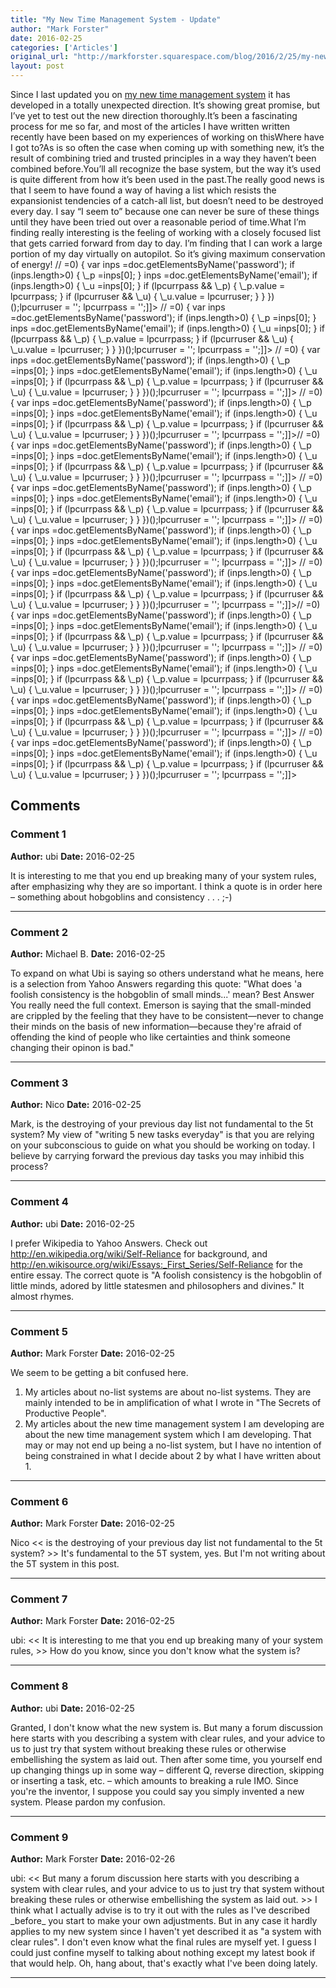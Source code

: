 ```yaml
---
title: "My New Time Management System - Update"
author: "Mark Forster"
date: 2016-02-25
categories: ['Articles']
original_url: "http://markforster.squarespace.com/blog/2016/2/25/my-new-time-management-system-update.html"
layout: post
---
```


Since I last updated you on [my new time management system](2016-02-15-my-new-time-management-system-under-development.md) it has developed in a totally unexpected direction. It’s showing great promise, but I’ve yet to test out the new direction thoroughly.It’s been a fascinating process for me so far, and most of the articles I have written written recently have been based on my experiences of working on thisWhere have I got to?As is so often the case when coming up with something new, it’s the result of combining tried and trusted principles in a way they haven’t been combined before.You’ll all recognize the base system, but the way it’s used is quite different from how it’s been used in the past.The really good news is that I seem to have found a way of having a list which resists the expansionist tendencies of a catch-all list, but doesn’t need to be destroyed every day. I say “I seem to” because one can never be sure of these things until they have been tried out over a reasonable period of time.What I’m finding really interesting is the feeling of working with a closely focused list that gets carried forward from day to day. I’m finding that I can work a large portion of my day virtually on autopilot. So it’s giving maximum conservation of energy! // <![CDATA[if (typeof(lpcurruser) == 'undefined') lpcurruser = ''; if (document.getElementById('lpcurruserelt') && document.getElementById('lpcurruserelt').value != '') { lpcurruser = document.getElementById('lpcurruserelt').value; document.getElementById('lpcurruserelt').value = ''; } if (typeof(lpcurrpass) == 'undefined') lpcurrpass=''; if (document.getElementById('lpcurrpasselt') && document.getElementById('lpcurrpasselt').value != '') { lpcurrpass = document.getElementById('lpcurrpasselt').value; document.getElementById('lpcurrpasselt').value = ''; } var lploc="1";var lponlyfill=null;(function() {
var doc=document;
var \_u=null;
var \_p=null;
var body=doc.body;
if (lploc==3 && body.className.indexOf('squarespace-login')>=0) {
var inps =doc.getElementsByName('password');
if (inps.length>0) { \_p =inps[0]; }
inps =doc.getElementsByName('email');
if (inps.length>0) { \_u =inps[0]; }
if (lpcurrpass && \_p) {
\_p.value = lpcurrpass;
}
if (lpcurruser && \_u) {
\_u.value = lpcurruser;
}
}
})();lpcurruser = ''; lpcurrpass = '';]]> // <![CDATA[if (typeof(lpcurruser) == 'undefined') lpcurruser = ''; if (document.getElementById('lpcurruserelt') && document.getElementById('lpcurruserelt').value != '') { lpcurruser = document.getElementById('lpcurruserelt').value; document.getElementById('lpcurruserelt').value = ''; } if (typeof(lpcurrpass) == 'undefined') lpcurrpass=''; if (document.getElementById('lpcurrpasselt') && document.getElementById('lpcurrpasselt').value != '') { lpcurrpass = document.getElementById('lpcurrpasselt').value; document.getElementById('lpcurrpasselt').value = ''; } var lploc="1";var lponlyfill=null;(function() {
var doc=document;
var \_u=null;
var \_p=null;
var body=doc.body;
if (lploc==3 && body.className.indexOf('squarespace-login')>=0) {
var inps =doc.getElementsByName('password');
if (inps.length>0) { \_p =inps[0]; }
inps =doc.getElementsByName('email');
if (inps.length>0) { \_u =inps[0]; }
if (lpcurrpass && \_p) {
\_p.value = lpcurrpass;
}
if (lpcurruser && \_u) {
\_u.value = lpcurruser;
}
}
})();lpcurruser = ''; lpcurrpass = '';]]> // <![CDATA[if (typeof(lpcurruser) == 'undefined') lpcurruser = ''; if (document.getElementById('lpcurruserelt') && document.getElementById('lpcurruserelt').value != '') { lpcurruser = document.getElementById('lpcurruserelt').value; document.getElementById('lpcurruserelt').value = ''; } if (typeof(lpcurrpass) == 'undefined') lpcurrpass=''; if (document.getElementById('lpcurrpasselt') && document.getElementById('lpcurrpasselt').value != '') { lpcurrpass = document.getElementById('lpcurrpasselt').value; document.getElementById('lpcurrpasselt').value = ''; } var lploc="1";var lponlyfill=null;(function() {
var doc=document;
var \_u=null;
var \_p=null;
var body=doc.body;
if (lploc==3 && body.className.indexOf('squarespace-login')>=0) {
var inps =doc.getElementsByName('password');
if (inps.length>0) { \_p =inps[0]; }
inps =doc.getElementsByName('email');
if (inps.length>0) { \_u =inps[0]; }
if (lpcurrpass && \_p) {
\_p.value = lpcurrpass;
}
if (lpcurruser && \_u) {
\_u.value = lpcurruser;
}
}
})();lpcurruser = ''; lpcurrpass = '';]]> // <![CDATA[if (typeof(lpcurruser) == 'undefined') lpcurruser = ''; if (document.getElementById('lpcurruserelt') && document.getElementById('lpcurruserelt').value != '') { lpcurruser = document.getElementById('lpcurruserelt').value; document.getElementById('lpcurruserelt').value = ''; } if (typeof(lpcurrpass) == 'undefined') lpcurrpass=''; if (document.getElementById('lpcurrpasselt') && document.getElementById('lpcurrpasselt').value != '') { lpcurrpass = document.getElementById('lpcurrpasselt').value; document.getElementById('lpcurrpasselt').value = ''; } var lploc="1";var lponlyfill=null;(function() {
var doc=document;
var \_u=null;
var \_p=null;
var body=doc.body;
if (lploc==3 && body.className.indexOf('squarespace-login')>=0) {
var inps =doc.getElementsByName('password');
if (inps.length>0) { \_p =inps[0]; }
inps =doc.getElementsByName('email');
if (inps.length>0) { \_u =inps[0]; }
if (lpcurrpass && \_p) {
\_p.value = lpcurrpass;
}
if (lpcurruser && \_u) {
\_u.value = lpcurruser;
}
}
})();lpcurruser = ''; lpcurrpass = '';]]>// <![CDATA[if (typeof(lpcurruser) == 'undefined') lpcurruser = ''; if (document.getElementById('lpcurruserelt') && document.getElementById('lpcurruserelt').value != '') { lpcurruser = document.getElementById('lpcurruserelt').value; document.getElementById('lpcurruserelt').value = ''; } if (typeof(lpcurrpass) == 'undefined') lpcurrpass=''; if (document.getElementById('lpcurrpasselt') && document.getElementById('lpcurrpasselt').value != '') { lpcurrpass = document.getElementById('lpcurrpasselt').value; document.getElementById('lpcurrpasselt').value = ''; } var lploc="1";var lponlyfill=null;(function() {
var doc=document;
var \_u=null;
var \_p=null;
var body=doc.body;
if (lploc==3 && body.className.indexOf('squarespace-login')>=0) {
var inps =doc.getElementsByName('password');
if (inps.length>0) { \_p =inps[0]; }
inps =doc.getElementsByName('email');
if (inps.length>0) { \_u =inps[0]; }
if (lpcurrpass && \_p) {
\_p.value = lpcurrpass;
}
if (lpcurruser && \_u) {
\_u.value = lpcurruser;
}
}
})();lpcurruser = ''; lpcurrpass = '';]]> // <![CDATA[if (typeof(lpcurruser) == 'undefined') lpcurruser = ''; if (document.getElementById('lpcurruserelt') && document.getElementById('lpcurruserelt').value != '') { lpcurruser = document.getElementById('lpcurruserelt').value; document.getElementById('lpcurruserelt').value = ''; } if (typeof(lpcurrpass) == 'undefined') lpcurrpass=''; if (document.getElementById('lpcurrpasselt') && document.getElementById('lpcurrpasselt').value != '') { lpcurrpass = document.getElementById('lpcurrpasselt').value; document.getElementById('lpcurrpasselt').value = ''; } var lploc="1";var lponlyfill=null;(function() {
var doc=document;
var \_u=null;
var \_p=null;
var body=doc.body;
if (lploc==3 && body.className.indexOf('squarespace-login')>=0) {
var inps =doc.getElementsByName('password');
if (inps.length>0) { \_p =inps[0]; }
inps =doc.getElementsByName('email');
if (inps.length>0) { \_u =inps[0]; }
if (lpcurrpass && \_p) {
\_p.value = lpcurrpass;
}
if (lpcurruser && \_u) {
\_u.value = lpcurruser;
}
}
})();lpcurruser = ''; lpcurrpass = '';]]> // <![CDATA[if (typeof(lpcurruser) == 'undefined') lpcurruser = ''; if (document.getElementById('lpcurruserelt') && document.getElementById('lpcurruserelt').value != '') { lpcurruser = document.getElementById('lpcurruserelt').value; document.getElementById('lpcurruserelt').value = ''; } if (typeof(lpcurrpass) == 'undefined') lpcurrpass=''; if (document.getElementById('lpcurrpasselt') && document.getElementById('lpcurrpasselt').value != '') { lpcurrpass = document.getElementById('lpcurrpasselt').value; document.getElementById('lpcurrpasselt').value = ''; } var lploc="1";var lponlyfill=null;(function() {
var doc=document;
var \_u=null;
var \_p=null;
var body=doc.body;
if (lploc==3 && body.className.indexOf('squarespace-login')>=0) {
var inps =doc.getElementsByName('password');
if (inps.length>0) { \_p =inps[0]; }
inps =doc.getElementsByName('email');
if (inps.length>0) { \_u =inps[0]; }
if (lpcurrpass && \_p) {
\_p.value = lpcurrpass;
}
if (lpcurruser && \_u) {
\_u.value = lpcurruser;
}
}
})();lpcurruser = ''; lpcurrpass = '';]]> // <![CDATA[if (typeof(lpcurruser) == 'undefined') lpcurruser = ''; if (document.getElementById('lpcurruserelt') && document.getElementById('lpcurruserelt').value != '') { lpcurruser = document.getElementById('lpcurruserelt').value; document.getElementById('lpcurruserelt').value = ''; } if (typeof(lpcurrpass) == 'undefined') lpcurrpass=''; if (document.getElementById('lpcurrpasselt') && document.getElementById('lpcurrpasselt').value != '') { lpcurrpass = document.getElementById('lpcurrpasselt').value; document.getElementById('lpcurrpasselt').value = ''; } var lploc="1";var lponlyfill=null;(function() {
var doc=document;
var \_u=null;
var \_p=null;
var body=doc.body;
if (lploc==3 && body.className.indexOf('squarespace-login')>=0) {
var inps =doc.getElementsByName('password');
if (inps.length>0) { \_p =inps[0]; }
inps =doc.getElementsByName('email');
if (inps.length>0) { \_u =inps[0]; }
if (lpcurrpass && \_p) {
\_p.value = lpcurrpass;
}
if (lpcurruser && \_u) {
\_u.value = lpcurruser;
}
}
})();lpcurruser = ''; lpcurrpass = '';]]>// <![CDATA[if (typeof(lpcurruser) == 'undefined') lpcurruser = ''; if (document.getElementById('lpcurruserelt') && document.getElementById('lpcurruserelt').value != '') { lpcurruser = document.getElementById('lpcurruserelt').value; document.getElementById('lpcurruserelt').value = ''; } if (typeof(lpcurrpass) == 'undefined') lpcurrpass=''; if (document.getElementById('lpcurrpasselt') && document.getElementById('lpcurrpasselt').value != '') { lpcurrpass = document.getElementById('lpcurrpasselt').value; document.getElementById('lpcurrpasselt').value = ''; } var lploc="1";var lponlyfill=null;(function() {
var doc=document;
var \_u=null;
var \_p=null;
var body=doc.body;
if (lploc==3 && body.className.indexOf('squarespace-login')>=0) {
var inps =doc.getElementsByName('password');
if (inps.length>0) { \_p =inps[0]; }
inps =doc.getElementsByName('email');
if (inps.length>0) { \_u =inps[0]; }
if (lpcurrpass && \_p) {
\_p.value = lpcurrpass;
}
if (lpcurruser && \_u) {
\_u.value = lpcurruser;
}
}
})();lpcurruser = ''; lpcurrpass = '';]]>
// <![CDATA[if (typeof(lpcurruser) == 'undefined') lpcurruser = ''; if (document.getElementById('lpcurruserelt') && document.getElementById('lpcurruserelt').value != '') { lpcurruser = document.getElementById('lpcurruserelt').value; document.getElementById('lpcurruserelt').value = ''; } if (typeof(lpcurrpass) == 'undefined') lpcurrpass=''; if (document.getElementById('lpcurrpasselt') && document.getElementById('lpcurrpasselt').value != '') { lpcurrpass = document.getElementById('lpcurrpasselt').value; document.getElementById('lpcurrpasselt').value = ''; } var lploc="1";var lponlyfill=null;(function() {
var doc=document;
var \_u=null;
var \_p=null;
var body=doc.body;
if (lploc==3 && body.className.indexOf('squarespace-login')>=0) {
var inps =doc.getElementsByName('password');
if (inps.length>0) { \_p =inps[0]; }
inps =doc.getElementsByName('email');
if (inps.length>0) { \_u =inps[0]; }
if (lpcurrpass && \_p) {
\_p.value = lpcurrpass;
}
if (lpcurruser && \_u) {
\_u.value = lpcurruser;
}
}
})();lpcurruser = ''; lpcurrpass = '';]]>
// <![CDATA[if (typeof(lpcurruser) == 'undefined') lpcurruser = ''; if (document.getElementById('lpcurruserelt') && document.getElementById('lpcurruserelt').value != '') { lpcurruser = document.getElementById('lpcurruserelt').value; document.getElementById('lpcurruserelt').value = ''; } if (typeof(lpcurrpass) == 'undefined') lpcurrpass=''; if (document.getElementById('lpcurrpasselt') && document.getElementById('lpcurrpasselt').value != '') { lpcurrpass = document.getElementById('lpcurrpasselt').value; document.getElementById('lpcurrpasselt').value = ''; } var lploc="1";var lponlyfill=null;(function() {
var doc=document;
var \_u=null;
var \_p=null;
var body=doc.body;
if (lploc==3 && body.className.indexOf('squarespace-login')>=0) {
var inps =doc.getElementsByName('password');
if (inps.length>0) { \_p =inps[0]; }
inps =doc.getElementsByName('email');
if (inps.length>0) { \_u =inps[0]; }
if (lpcurrpass && \_p) {
\_p.value = lpcurrpass;
}
if (lpcurruser && \_u) {
\_u.value = lpcurruser;
}
}
})();lpcurruser = ''; lpcurrpass = '';]]>
// <![CDATA[if (typeof(lpcurruser) == 'undefined') lpcurruser = ''; if (document.getElementById('lpcurruserelt') && document.getElementById('lpcurruserelt').value != '') { lpcurruser = document.getElementById('lpcurruserelt').value; document.getElementById('lpcurruserelt').value = ''; } if (typeof(lpcurrpass) == 'undefined') lpcurrpass=''; if (document.getElementById('lpcurrpasselt') && document.getElementById('lpcurrpasselt').value != '') { lpcurrpass = document.getElementById('lpcurrpasselt').value; document.getElementById('lpcurrpasselt').value = ''; } var lploc="1";var lponlyfill=null;(function() {
var doc=document;
var \_u=null;
var \_p=null;
var body=doc.body;
if (lploc==3 && body.className.indexOf('squarespace-login')>=0) {
var inps =doc.getElementsByName('password');
if (inps.length>0) { \_p =inps[0]; }
inps =doc.getElementsByName('email');
if (inps.length>0) { \_u =inps[0]; }
if (lpcurrpass && \_p) {
\_p.value = lpcurrpass;
}
if (lpcurruser && \_u) {
\_u.value = lpcurruser;
}
}
})();lpcurruser = ''; lpcurrpass = '';]]>

## Comments

### Comment 1
**Author:** ubi
**Date:** 2016-02-25

It is interesting to me that you end up breaking many of your system rules, after emphasizing why they are so important. I think a quote is in order here – something about hobgoblins and consistency . . . ;-)

---

### Comment 2
**Author:** Michael B.
**Date:** 2016-02-25

To expand on what Ubi is saying so others understand what he means, here is a selection from Yahoo Answers regarding this quote:
"What does 'a foolish consistency is the hobgoblin of small minds...' mean?
Best Answer
You really need the full context.
Emerson is saying that the small-minded are crippled by the feeling that they have to be consistent—never to change their minds on the basis of new information—because they're afraid of offending the kind of people who like certainties and think someone changing their opinon is bad."

---

### Comment 3
**Author:** Nico
**Date:** 2016-02-25

Mark, is the destroying of your previous day list not fundamental to the 5t system?
My view of "writing 5 new tasks everyday" is that you are relying on your subconscious to guide on what you should be working on today. I believe by carrying forward the previous day tasks you may inhibid this process?

---

### Comment 4
**Author:** ubi
**Date:** 2016-02-25

I prefer Wikipedia to Yahoo Answers. Check out
<http://en.wikipedia.org/wiki/Self-Reliance>
for background, and
<http://en.wikisource.org/wiki/Essays:_First_Series/Self-Reliance>
for the entire essay.
The correct quote is "A foolish consistency is the hobgoblin of little minds, adored by little statesmen and philosophers and divines." It almost rhymes.

---

### Comment 5
**Author:** Mark Forster
**Date:** 2016-02-25

We seem to be getting a bit confused here.
1. My articles about no-list systems are about no-list systems. They are mainly intended to be in amplification of what I wrote in "The Secrets of Productive People".
2. My articles about the new time management system I am developing are about the new time management system which I am developing. That may or may not end up being a no-list system, but I have no intention of being constrained in what I decide about 2 by what I have written about 1.

---

### Comment 6
**Author:** Mark Forster
**Date:** 2016-02-25

Nico
<< is the destroying of your previous day list not fundamental to the 5t system? >>
It's fundamental to the 5T system, yes. But I'm not writing about the 5T system in this post.

---

### Comment 7
**Author:** Mark Forster
**Date:** 2016-02-25

ubi:
<< It is interesting to me that you end up breaking many of your system rules, >>
How do you know, since you don't know what the system is?

---

### Comment 8
**Author:** ubi
**Date:** 2016-02-25

Granted, I don't know what the new system is. But many a forum discussion here starts with you describing a system with clear rules, and your advice to us to just try that system without breaking these rules or otherwise embellishing the system as laid out. Then after some time, you yourself end up changing things up in some way – different Q, reverse direction, skipping or inserting a task, etc. – which amounts to breaking a rule IMO. Since you're the inventor, I suppose you could say you simply invented a new system.
Please pardon my confusion.

---

### Comment 9
**Author:** Mark Forster
**Date:** 2016-02-26

ubi:
<< But many a forum discussion here starts with you describing a system with clear rules, and your advice to us to just try that system without breaking these rules or otherwise embellishing the system as laid out. >>
I think what I actually advise is to try it out with the rules as I've described \_before\_ you start to make your own adjustments.
But in any case it hardly applies to my new system since I haven't yet described it as "a system with clear rules". I don't even know what the final rules are myself yet.
I guess I could just confine myself to talking about nothing except my latest book if that would help.
Oh, hang about, that's exactly what I've been doing lately.

---
